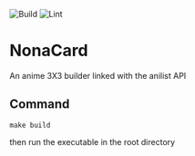 ![Build](https://github.com/constraintAutomaton/NonaCard/workflows/Build/badge.svg)
![Lint](https://github.com/constraintAutomaton/NonaCard/workflows/Lint/badge.svg)

# NonaCard

An anime 3X3 builder linked with the anilist API

## Command
```
make build
```
then run the executable in the root directory
